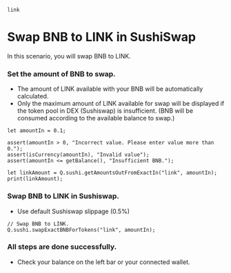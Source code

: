 ```meta-Currency
link
```

# Swap BNB to LINK in SushiSwap

In this scenario, you will swap BNB to LINK.

### Set the amount of BNB to swap.

- The amount of LINK available with your BNB will be automatically calculated.
- Only the maximum amount of LINK available for swap will be displayed if the token pool in DEX (Sushiswap) is insufficient. (BNB will be consumed according to the available balance to swap.)

```input-Dynamic BNB
let amountIn = 0.1;
```

```input-Verify
assert(amountIn > 0, "Incorrect value. Please enter value more than 0.");
assert(isCurrency(amountIn), "Invalid value");
assert(amountIn <= getBalance(), "Insufficient BNB.");
```

```output-Dynamic LINK
let linkAmount = Q.sushi.getAmountsOutFromExactIn("link", amountIn);
print(linkAmount);
```

### Swap BNB to LINK in Sushiswap.

- Use default Sushiswap slippage (0.5%)

```taster
// Swap BNB to LINK.
Q.sushi.swapExactBNBForTokens("link", amountIn);
```

### All steps are done successfully.

- Check your balance on the left bar or your connected wallet.
